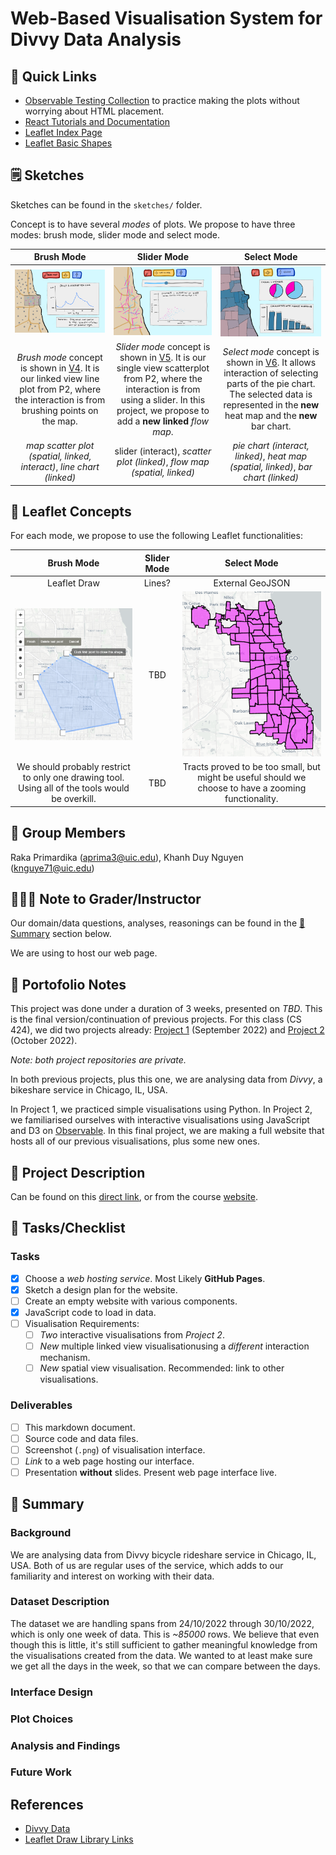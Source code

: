 # Web-Based Visualisation System for Divvy Data Analysis

## 🔗 Quick Links

- [Observable Testing Collection](https://observablehq.com/collection/@rakaprimardika/cs-424-project-3) to practice making the plots without worrying about HTML placement.
- [React Tutorials and Documentation](https://reactjs.org/)
- [Leaflet Index Page](https://leafletjs.com/index.html)
- [Leaflet Basic Shapes](https://www.igismap.com/leafletjs-point-polyline-polygon-rectangle-circle/)


## 🗒️ Sketches

Sketches can be found in the `sketches/` folder.

Concept is to have several _modes_ of plots. We propose to have three modes: brush mode, slider mode and select mode.

| Brush Mode | Slider Mode | Select Mode |
| :----------: | :-----------: | :-----------: |
| ![](sketches/webpage-design-v04.png) | ![](sketches/webpage-design-v05.png) | ![](sketches/webpage-design-v06.png) |
| _Brush mode_ concept is shown in [V4](sketches/webpage-design-v04.png). It is our linked view line plot from P2, where the interaction is from brushing points on the map. | _Slider mode_ concept is shown in [V5](sketches/webpage-design-v05.png). It is our single view scatterplot from P2, where the interaction is from using a slider. In this project, we propose to add a **new linked** _flow map_. | _Select mode_ concept is shown in [V6](sketches/webpage-design-v06.png). It allows interaction of selecting parts of the pie chart. The selected data is represented in the **new** heat map and the **new** bar chart. |
| _map scatter plot (spatial, linked, interact)_, _line chart (linked)_ | slider (interact), _scatter plot (linked)_, _flow map (spatial, linked)_ | _pie chart (interact, linked)_, _heat map (spatial, linked)_, _bar chart (linked)_ |

## 🍂 Leaflet Concepts

For each mode, we propose to use the following Leaflet functionalities:

| Brush Mode | Slider Mode | Select Mode |
| :----------: | :-----------: | :-----------: |
| Leaflet Draw | Lines? | External GeoJSON |
| ![](images/L-draw-brush-mode-concept.png) | TBD | ![](images/L-geojson-heatmap-concept.png) |
| We should probably restrict to only one drawing tool. Using all of the tools would be overkill. | TBD | Tracts proved to be too small, but might be useful should we choose to have a zooming functionality. |

## 👥 Group Members

Raka Primardika (aprima3@uic.edu), Khanh Duy Nguyen (knguye71@uic.edu)

## 👨🏻‍🏫 Note to Grader/Instructor

Our domain/data questions, analyses, reasonings can be found in the [💬 Summary](#💬-summary) section below.

We are using _<insert here>_ to host our web page.

## 💼 Portofolio Notes

This project was done under a duration of 3 weeks, presented on _TBD_. This is the final version/continuation of previous projects. For this class (CS 424), we did two projects already: [Project 1](https://github.com/uic-vis/project-1-raka-s-team) (September 2022) and [Project 2](https://github.com/uic-vis/project-2-raka-s-team) (October 2022).

_Note: both project repositories are private._

In both previous projects, plus this one, we are analysing data from _Divvy_, a bikeshare service in Chicago, IL, USA.

In Project 1, we practiced simple visualisations using Python. In Project 2, we familiarised ourselves with interactive visualisations using JavaScript and D3 on [Observable](https://observablehq.com/). In this final project, we are making a full website that hosts all of our previous visualisations, plus some new ones.

## 🔖 Project Description

Can be found on this [direct link](https://fmiranda.me/courses/cs424-fall-2022/project-3/), or from the course [website](https://fmiranda.me/courses/cs424-fall-2022/).

## 📝 Tasks/Checklist

### Tasks

- [x] Choose a _web hosting service_. Most Likely **GitHub Pages**.
- [x] Sketch a design plan for the website.
- [ ] Create an empty website with various components.
- [x] JavaScript code to load in data.
- [ ] Visualisation Requirements:
  - [ ] _Two_ interactive visualisations from _Project 2_.
  - [ ] _New_ multiple linked view visualisationusing a _different_ interaction mechanism.
  - [ ] _New_ spatial view visualisation. Recommended: link to other visualisations.

### Deliverables

- [ ] This markdown document.
- [ ] Source code and data files.
- [ ] Screenshot (`.png`) of visualisation interface.
- [ ] _Link_ to a web page hosting our interface.
- [ ] Presentation **without** slides. Present web page interface live.

## 💬 Summary

### Background

We are analysing data from Divvy bicycle rideshare service in Chicago, IL, USA. Both of us are regular uses of the service, which adds to our familiarity and interest on working with their data.

### Dataset Description

The dataset we are handling spans from 24/10/2022 through 30/10/2022, which is only one week of data. This is _~85000_ rows. We believe that even though this is little, it's still sufficient to gather meaningful knowledge from the visualisations created from the data. We wanted to at least make sure we get all the days in the week, so that we can compare between the days.

### Interface Design

### Plot Choices

### Analysis and Findings

### Future Work

## References

- [Divvy Data](https://divvy-tripdata.s3.amazonaws.com/index.html)
- [Leaflet Draw Library Links](https://cdnjs.com/libraries/leaflet.draw)
